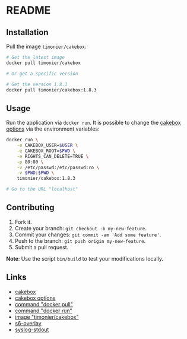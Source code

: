 # README

## Installation

Pull the image `timonier/cakebox`:

```sh
# Get the latest image
docker pull timonier/cakebox

# Or get a specific version

# Get the version 1.8.3
docker pull timonier/cakebox:1.8.3
```

## Usage

Run the application via `docker run`. It is possible to change the [cakebox options](https://github.com/Cakebox/cakebox/blob/master/config/default.php.dist) via the environment variables:

```sh
docker run \
    -e CAKEBOX_USER=$USER \
    -e CAKEBOX_ROOT=$PWD \
    -e RIGHTS_CAN_DELETE=TRUE \
    -p 80:80 \
    -v /etc/passwd:/etc/passwd:ro \
    -v $PWD:$PWD \
    timonier/cakebox:1.8.3

# Go to the URL "localhost"
```

## Contributing

1. Fork it.
2. Create your branch: `git checkout -b my-new-feature`.
3. Commit your changes: `git commit -am 'Add some feature'`.
4. Push to the branch: `git push origin my-new-feature`.
5. Submit a pull request.

__Note__: Use the script `bin/build` to test your modifications locally.

## Links

* [cakebox](https://github.com/Cakebox/cakebox)
* [cakebox options](https://github.com/Cakebox/cakebox/blob/master/config/default.php.dist)
* [command "docker pull"](https://docs.docker.com/reference/commandline/pull/)
* [command "docker run"](https://docs.docker.com/reference/run/)
* [image "timonier/cakebox"](https://hub.docker.com/r/timonier/cakebox/)
* [s6-overlay](https://github.com/just-containers/s6-overlay)
* [syslog-stdout](https://github.com/timonier/syslog-stdout)
